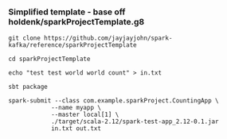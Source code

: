 ### Simplified template - base off holdenk/sparkProjectTemplate.g8

```
git clone https://github.com/jayjayjohn/spark-kafka/reference/sparkProjectTemplate

cd sparkProjectTemplate

echo "test test world world count" > in.txt

sbt package

spark-submit --class com.example.sparkProject.CountingApp \
            --name myapp \
            --master local[1] \
            ./target/scala-2.12/spark-test-app_2.12-0.1.jar 
            in.txt out.txt

```
